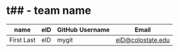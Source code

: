 # t## - team name

| name | eID | GitHub Username | Email |
|------|-----|-----------------|-------|
| First Last | eID | mygit | eID@colostate.edu |
